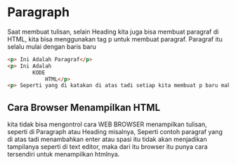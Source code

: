 # Paragraph

Saat membuat tulisan, selain Heading kita juga bisa membuat paragraf
di HTML, kita bisa menggunakan tag p untuk membuat paragraf.
Paragraf itu selalu mulai dengan baris baru

```html 
<p> Ini Adalah Paragraf</p>
<p> Ini Adalah
        KODE
            HTML</p>
<p> Seperti yang di katakan di atas tadi setiap kita membuat p baru maka akan memulai dengan membuat baris baru</p>
```
## Cara Browser Menampilkan HTML
kita tidak bisa mengontrol cara WEB BROWSER menampilkan tulisan, seperti di Paragraph atau Heading misalnya, Seperti contoh paragraf yang di atas tadi menambahkan enter atau spasi itu tidak akan menjadikan tampilanya seperti di text editor, maka dari itu browser itu punya cara tersendiri untuk menampilkan htmlnya.

